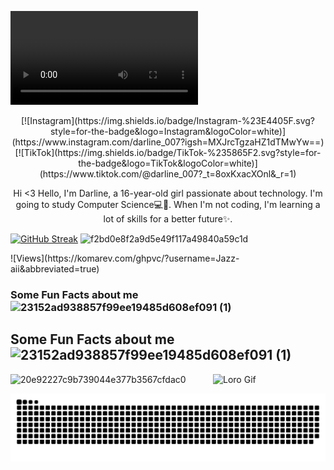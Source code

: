 ![banner (1)](file:///C:/Users/Dell/Downloads/e38a27d3a218117fbee2f2c5007238a0.mp4)
<p align="center">
[![Instagram](https://img.shields.io/badge/Instagram-%23E4405F.svg?style=for-the-badge&logo=Instagram&logoColor=white)](https://www.instagram.com/darline_007?igsh=MXJrcTgzaHZ1dTMwYw==)
[![TikTok](https://img.shields.io/badge/TikTok-%235865F2.svg?style=for-the-badge&logo=TikTok&logoColor=white)](https://www.tiktok.com/@darline_007?_t=8oxKxacXOnl&_r=1)
<p align="center">
Hi <3 Hello, I'm Darline, a 16-year-old girl passionate about technology. I'm going to study Computer Science💻🤍. When I'm not coding, I'm learning a lot of skills for a better future✨.
<p align="center">
  
[![GitHub Streak](https://github-readme-streak-stats.herokuapp.com?user=darlin-e&theme=modern-lilac2&type=png)](https://git.io/streak-stats)
![f2bd0e8f2a9d5e49f117a49840a59c1d](https://github.com/user-attachments/assets/5b626113-c630-4b38-8878-67fabff8511b)
</p>
![Views](https://komarev.com/ghpvc/?username=Jazz-aii&abbreviated=true)


### Some Fun Facts about me ![23152ad938857f99ee19485d608ef091 (1)](https://github.com/user-attachments/assets/b29f0147-cc3a-4885-916e-6703514071c7)
## Some Fun Facts about me ![23152ad938857f99ee19485d608ef091 (1)](https://github.com/user-attachments/assets/b29f0147-cc3a-4885-916e-6703514071c7)

 <img align="right" src="https://i.pinimg.com/originals/a8/38/83/a83883bc09c956f67033a83d1a1f1240.gif" alt="Loro Gif" width="180">
 
 ![20e92227c9b739044e377b3567cfdac0](https://github.com/user-attachments/assets/a4d81fcd-cbef-4b25-a0fa-ecdc351eb353)
 
<img src="https://raw.githubusercontent.com/Jazz-aii/Jazz-aii/output/snake.svg" alt="Snake animation" />
